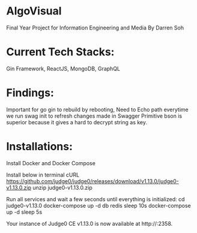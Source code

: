 # AlgoVisual
Final Year Project for Information Engineering and Media
By Darren Soh
# Current Tech Stacks:
Gin Framework, ReactJS, MongoDB, GraphQL

# Findings:
Important for go gin to rebuild by rebooting,
Need to Echo path everytime we run swag init to refresh changes made in Swagger
Primitive bson is superior because it gives a hard to decrypt string as key.

# Installations:
Install Docker and Docker Compose

Install below in terminal
cURL https://github.com/judge0/judge0/releases/download/v1.13.0/judge0-v1.13.0.zip
unzip judge0-v1.13.0.zip

Run all services and wait a few seconds until everything is initialized:
cd judge0-v1.13.0
docker-compose up -d db redis
sleep 10s
docker-compose up -d
sleep 5s

Your instance of Judge0 CE v1.13.0 is now available at http://<IP ADDRESS OF YOUR SERVER>:2358.
